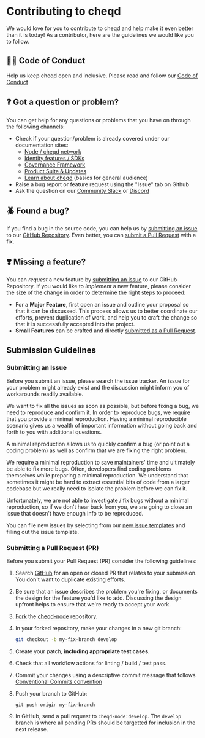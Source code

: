 # Contributing to cheqd

We would love for you to contribute to cheqd and help make it even better than it is today!
As a contributor, here are the guidelines we would like you to follow.

## 🧑‍⚖️ Code of Conduct

Help us keep cheqd open and inclusive.
Please read and follow our [Code of Conduct](CODE_OF_CONDUCT.md)

## ❓ Got a question or problem?

You can get help for any questions or problems that you have on through the following channels:

- Check if your question/problem is already covered under our documentation sites:
  - [Node / cheqd network](https://docs.cheqd.io/node)
  - [Identity features / SDKs](https://docs.cheqd.io/identity)
  - [Governance Framework](https://learn.cheqd.io/governance/start/)
  - [Product Suite & Updates](https://product.cheqd.io)
  - [Learn about cheqd](https://learn.cheqd.io) (basics for general audience)
- Raise a bug report or feature request using the "Issue" tab on Github
- Ask the question on our [Community Slack](http://cheqd.link/join-cheqd-slack) or [Discord](http://cheqd.link/discord-github)

## 🪲 Found a bug?

If you find a bug in the source code, you can help us by [submitting an issue](https://github.com/cheqd/cheqd-node/issues/new/choose) to our [GitHub Repository](https://github.com/cheqd/cheqd-node).
Even better, you can [submit a Pull Request](https://github.com/cheqd/cheqd-node/compare) with a fix.

## ❣️ Missing a feature?

You can *request* a new feature by [submitting an issue](https://github.com/cheqd/cheqd-node/issues/new/choose) to our GitHub Repository.
If you would like to *implement* a new feature, please consider the size of the change in order to determine the right steps to proceed:

- For a **Major Feature**, first open an issue and outline your proposal so that it can be discussed. This process allows us to better coordinate our efforts, prevent duplication of work, and help you to craft the change so that it is successfully accepted into the project.
- **Small Features** can be crafted and directly [submitted as a Pull Request](https://github.com/cheqd/cheqd-node/compare).

## Submission Guidelines

### Submitting an Issue

Before you submit an issue, please search the issue tracker. An issue for your problem might already exist and the discussion might inform you of workarounds readily available.

We want to fix all the issues as soon as possible, but before fixing a bug, we need to reproduce and confirm it.
In order to reproduce bugs, we require that you provide a minimal reproduction.
Having a minimal reproducible scenario gives us a wealth of important information without going back and forth to you with additional questions.

A minimal reproduction allows us to quickly confirm a bug (or point out a coding problem) as well as confirm that we are fixing the right problem.

We require a minimal reproduction to save maintainers' time and ultimately be able to fix more bugs.
Often, developers find coding problems themselves while preparing a minimal reproduction.
We understand that sometimes it might be hard to extract essential bits of code from a larger codebase but we really need to isolate the problem before we can fix it.

Unfortunately, we are not able to investigate / fix bugs without a minimal reproduction, so if we don't hear back from you, we are going to close an issue that doesn't have enough info to be reproduced.

You can file new issues by selecting from our [new issue templates](https://github.com/cheqd/cheqd-node/issues/new/choose) and filling out the issue template.

### Submitting a Pull Request (PR)

Before you submit your Pull Request (PR) consider the following guidelines:

1. Search [GitHub](https://github.com/cheqd/cheqd-node/pulls) for an open or closed PR that relates to your submission. You don't want to duplicate existing efforts.
2. Be sure that an issue describes the problem you're fixing, or documents the design for the feature you'd like to add. Discussing the design upfront helps to ensure that we're ready to accept your work.
3. [Fork](https://docs.github.com/en/github/getting-started-with-github/fork-a-repo) the [cheqd-node](https://github.com/cheqd/cheqd-node) repository.
4. In your forked repository, make your changes in a new git branch:

     ```bash
     git checkout -b my-fix-branch develop
     ```

5. Create your patch, **including appropriate test cases**.
6. Check that all workflow actions for linting / build / test pass.
7. Commit your changes using a descriptive commit message that follows [Conventional Commits convention](https://www.conventionalcommits.org/en/v1.0.0/)
8. Push your branch to GitHub:

    ```shell
    git push origin my-fix-branch
    ```

9. In GitHub, send a pull request to `cheqd-node:develop`. The `develop` branch is where all pending PRs should be targetted for inclusion in the next release.

